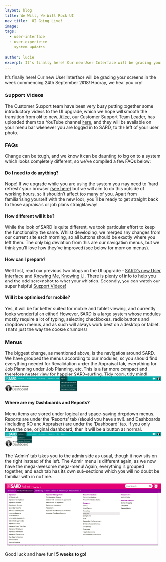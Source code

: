 ```yaml
---
layout: blog
title: We Will, We Will Rock UI
nav_title:  UI Going Live!
image:
tags:
  - user-interface
  - user-experience
  - system-updates

author: lucie
excerpt: It’s finally here! Our new User Interface will be gracing your screens in the week commencing 24th September 2018!
---
```


It’s finally here! Our new User Interface will be gracing your screens in the week commencing 24th September 2018! Hooray, we hear you cry!

<h3>Support Videos</h3>
The Customer Support team have been very busy putting together some introductory videos to the UI upgrade, which we hope will smooth the transition from old to new. <a href="https://www.sardjv.co.uk/people/alice.html">Alice,</a> our Customer Support Team Leader, has uploaded them to a YouTube channel <a href="https://www.youtube.com/channel/UCRbilnfdjL5m_uo3bV2ZeMQ/videos">here</a>, and they will be available on your menu bar whenever you are logged in to SARD, to the left of your user photo.

<h3>FAQs</h3>
Change can be tough, and we know it can be daunting to log on to a system which looks completely different, so we’ve compiled a few FAQs below:

<h4>Do I need to do anything?</h4>
Nope! If we upgrade while you are using the system you may need to ‘hard refresh’ your browser <a href="https://www.sardjv.co.uk/blog/lucie/2018/08/22/hard-refreshing-your-browser.html">(see here)</a> but we will aim to do this outside of working hours, so it shouldn’t affect too many of you. Apart from familiarising yourself with the new look, you’ll be ready to get straight back to those appraisals or job plans straightaway!

<h4>How different will it be?</h4>
While the look of SARD is quite different, we took particular effort to keep the functionality the same. Whilst developing, we merged any changes from our current site each morning, so all buttons should be exactly where you left them. The only big deviation from this are our navigation menus, but we think you’ll love how they’ve improved (see below for more on menus).

<h4>How can I prepare?</h4>
Well first, read our previous two blogs on the UI upgrade – <a href="https://www.sardjv.co.uk/blog/lucie/2018/01/30/ui-update-sneak-peek.html">SARD’s new User Interface</a> and <a href="https://www.sardjv.co.uk/blog/lucie/2018/07/30/knowing-me-and-knowing-ui.html">Knowing Me, Knowing UI</a>. There is plenty of info to help you and the odd screenshot to whet your whistles. Secondly, you can watch our super helpful <a href="https://www.youtube.com/channel/UCRbilnfdjL5m_uo3bV2ZeMQ/videos">Support Videos!</a>

<h4>Will it be optimised for mobile?</h4>
Yes, it will be far better suited for mobile and tablet viewing, and currently looks wonderful on either! However, SARD is a large system whose modules mostly require a lot of typing, selecting checkboxes, radio buttons and dropdown menus, and as such will always work best on a desktop or tablet. That’s just the way the cookie crumbles!


<h3>Menus</h3>
The biggest change, as mentioned above, is the navigation around SARD. We have grouped the menus according to our modules, so you should find everything needed for Revalidation under the Appraisal tab, everything for Job Planning under Job Planning, etc. This is a far more compact and therefore neater view for happier SARD-surfing. Tidy room, tidy mind!


<div class='thumbnail'>
  <img src='/images/blog/lucie/picture8a.png'/>
</div>


<h4>Where are my Dashboards and Reports?</h4>
Menu items are stored under logical and space-saving dropdown menus. Reports are under the ‘Reports’ tab (should you have any!), and Dashboards (including RO and Appraiser) are under the ‘Dashboard’ tab. If you only have the one, original dashboard, then it will be a button as normal.

<div class='thumbnail'>
  <img src='/images/blog/lucie/picture9a.png'/>
 </div>

The ‘Admin’ tab takes you to the admin side as usual, though it now sits on the right instead of the left. The Admin menu is different again, as we now have the mega-awesome mega-menu! Again, everything is grouped together, and each tab has its own sub-sections which you will no doubt be familiar with in no time.

<div class='thumbnail'>
  <img src='/images/blog/lucie/picture10.png'/>
 </div>

Good luck and have fun! <b>5 weeks to go!</b>
